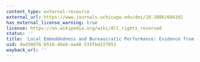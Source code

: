 ```yaml
---
content_type: external-resource
external_url: https://www.journals.uchicago.edu/doi/10.1086/694101
has_external_license_warning: true
license: https://en.wikipedia.org/wiki/All_rights_reserved
status: ''
title: 'Local Embeddedness and Bureaucratic Performance: Evidence from India'
uid: dad30d76-b516-46eb-aa48-533fbd227053
wayback_url: ''
---
```

